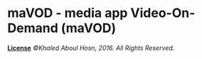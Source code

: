 # maVOD - media app Video-On-Demand (maVOD)
<b>[License](./LICENSE.md)</b> <i>©Khaled Aboul Hosn, 2016. All Rights Reserved.</i>



 


